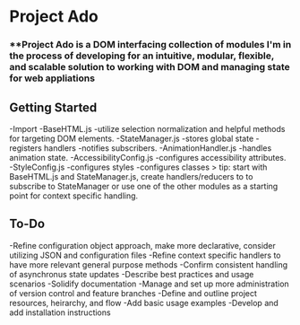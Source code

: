 # Project Ado
### **Project Ado is a DOM interfacing collection of modules I'm in the process of developing for an intuitive, modular, flexible, and scalable solution to working with DOM and managing state for web appliations

## Getting Started
   -Import
    -BaseHTML.js
      -utilize selection normalization and helpful methods for targeting DOM elements.
    -StateManager.js
      -stores global state
      -registers handlers
      -notifies subscribers.
    -AnimationHandler.js
      -handles animation state.
    -AccessibilityConfig.js
      -configures accessibility attributes.
    -StyleConfig.js
      -configures styles
      -configures classes
    > tip: start with BaseHTML.js and StateManager.js, create handlers/reducers to to subscribe to StateManager or use one of the other modules as a starting point for context specific handling.

## To-Do
  -Refine configuration object approach, make more declarative, consider utilizing JSON and configuration files
  -Refine context specific handlers to have more relevant general purpose methods
  -Confirm consistent handling of asynchronus state updates
  -Describe best practices and usage scenarios
  -Solidify documentation
  -Manage and set up more administration of version control and feature branches
  -Define and outline project resources, heirarchy, and flow
  -Add basic usage examples
  -Develop and add installation instructions